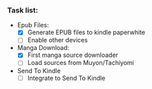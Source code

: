 

### Task list:

- Epub Files:
  - [x] Generate EPUB files to kindle paperwhite
  - [ ] Enable other devices

- Manga Download:
  - [x] First manga source downloader
  - [ ] Load sources from Muyon/Tachiyomi

- Send To Kindle
  - [ ] Integrate to Send To Kindle